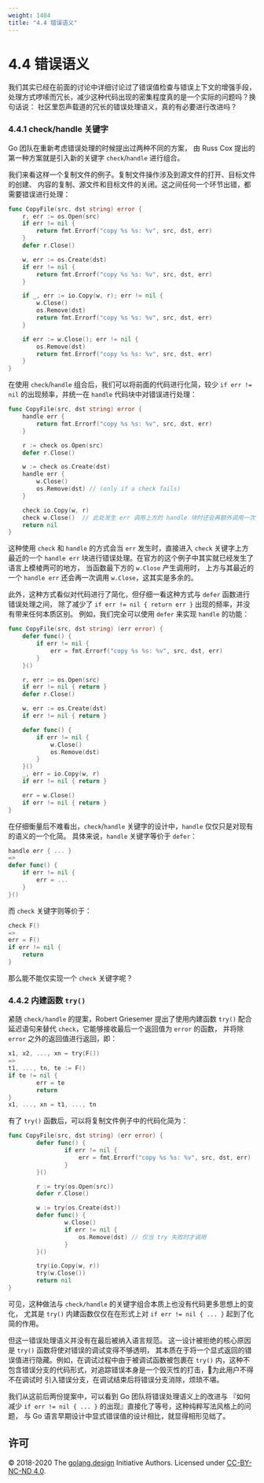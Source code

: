 ```yaml
---
weight: 1404
title: "4.4 错误语义"
---
```


# 4.4 错误语义

我们其实已经在前面的讨论中详细讨论过了错误值检查与错误上下文的增强手段，
处理方式啰嗦而冗长，减少这种代码出现的密集程度真的是一个实际的问题吗？换句话说：
社区里怨声载道的冗长的错误处理语义，真的有必要进行改进吗？

### 4.4.1 check/handle 关键字

Go 团队在重新考虑错误处理的时候提出过两种不同的方案，
由 Russ Cox 提出的第一种方案就是引入新的关键字 `check`/`handle` 进行组合。

我们来看这样一个复制文件的例子。复制文件操作涉及到源文件的打开、目标文件的创建、
内容的复制、源文件和目标文件的关闭。这之间任何一个环节出错，都需要错误进行处理：

```go
func CopyFile(src, dst string) error {
	r, err := os.Open(src)
	if err != nil {
		return fmt.Errorf("copy %s %s: %v", src, dst, err)
	}
	defer r.Close()

	w, err := os.Create(dst)
	if err != nil {
		return fmt.Errorf("copy %s %s: %v", src, dst, err)
	}

	if _, err := io.Copy(w, r); err != nil {
		w.Close()
		os.Remove(dst)
		return fmt.Errorf("copy %s %s: %v", src, dst, err)
	}

	if err := w.Close(); err != nil {
		os.Remove(dst)
		return fmt.Errorf("copy %s %s: %v", src, dst, err)
	}
}
```

在使用 `check`/`handle` 组合后，我们可以将前面的代码进行化简，较少 `if err != nil`
的出现频率，并统一在 `handle` 代码块中对错误进行处理：

```go
func CopyFile(src, dst string) error {
	handle err {
		return fmt.Errorf("copy %s %s: %v", src, dst, err)
	}

	r := check os.Open(src)
	defer r.Close()

	w := check os.Create(dst)
	handle err {
		w.Close()
		os.Remove(dst) // (only if a check fails)
	}

	check io.Copy(w, r)
	check w.Close()  // 此处发生 err 调用上方的 handle 块时还会再额外调用一次 w.Close()
	return nil
}
```

这种使用 `check` 和 `handle` 的方式会当 `err` 发生时，直接进入 `check` 关键字上方
最近的一个 `handle err` 块进行错误处理。在官方的这个例子中其实就已经发生了语言上模棱两可的地方，
当函数最下方的 `w.Close` 产生调用时，
上方与其最近的一个 `handle err` 还会再一次调用 `w.Close`，这其实是多余的。

此外，这种方式看似对代码进行了简化，但仔细一看这种方式与 `defer` 函数进行错误处理之间，
除了减少了 `if err != nil { return err }` 出现的频率，并没有带来任何本质区别。
例如，我们完全可以使用 `defer` 来实现 `handle` 的功能：

```go
func CopyFile(src, dst string) (err error) {
	defer func() {
		if err != nil {
			err = fmt.Errorf("copy %s %s: %v", src, dst, err)
		}
	}()

	r, err := os.Open(src)
	if err != nil { return }
	defer r.Close()

	w, err := os.Create(dst)
	if err != nil { return }

	defer func() {
		if err != nil {
			w.Close()
			os.Remove(dst)
		}
	}()
	_, err = io.Copy(w, r)
	if err != nil { return }

	err = w.Close()
	if err != nil { return }
}
```

在仔细衡量后不难看出，`check`/`handle` 关键字的设计中，`handle` 仅仅只是对现有的语义的一个化简。
具体来说，`handle` 关键字等价于 `defer`：

```go
handle err { ... }
=>
defer func() {
	if err != nil {
		err = ...
	}
}()
```

而 `check` 关键字则等价于：

```go
check F()
=>
err = F()
if err != nil {
	return
}
```

那么能不能仅实现一个 `check` 关键字呢？

### 4.4.2 内建函数 `try()`

紧随 `check/handle` 的提案，Robert Griesemer 提出了使用内建函数 `try()`
配合延迟语句来替代 `check`，它能够接收最后一个返回值为 `error` 的函数，
并将除 `error` 之外的返回值进行返回，即：

```go
x1, x2, ..., xn = try(F())
=>
t1, ..., tn, te := F()
if te != nil {
		err = te
		return
}
x1, ..., xn = t1, ..., tn
```

有了 `try()` 函数后，可以将复制文件例子中的代码化简为：

```go
func CopyFile(src, dst string) (err error) {
		defer func() {
				if err != nil {
					err = fmt.Errorf("copy %s %s: %v", src, dst, err)
				}
		}()

		r := try(os.Open(src))
		defer r.Close()

		w := try(os.Create(dst))
		defer func() {
				w.Close()
				if err != nil {
					os.Remove(dst) // 仅当 try 失败时才调用
				}
		}()

		try(io.Copy(w, r))
		try(w.Close())
		return nil
}
```

可见，这种做法与 `check/handle` 的关键字组合本质上也没有代码更多思想上的变化，
尤其是 `try()` 内建函数仅仅在在形式上对 `if err != nil { ... }` 起到了化简的作用。

但这一错误处理语义并没有在最后被纳入语言规范。
这一设计被拒绝的核心原因是 `try()` 函数将使对错误的调试变得不够透明，
其本质在于将一个显式返回的错误值进行隐藏。例如，在调试过程中由于被调试函数被包裹在 `try()`
内，这种不包含错误分支的代码形式，对追踪错误本身是一个毁灭性的打击，为此用户不得不在调试时
引入错误分支，在调试结束后将错误分支消除，烦琐不堪。

我们从这前后两份提案中，可以看到 Go 团队将错误处理语义上的改进与
『如何减少 `if err != nil { ... }` 的出现』直接化了等号，这种纯粹写法风格上的问题，
与 Go 语言早期设计中显式错误值的设计相比，就显得相形见绌了。

## 许可

&copy; 2018-2020 The [golang.design](https://golang.design) Initiative Authors. Licensed under [CC-BY-NC-ND 4.0](https://creativecommons.org/licenses/by-nc-nd/4.0/).
